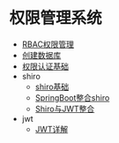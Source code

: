 # 权限管理系统

- [RBAC权限管理](./rbac/RBAC权限管理.md)
- [创建数据库](./rbac/db/README.md)
- [权限认证基础](rbac/base/权限认证基础.md)
- shiro
  - [shiro基础](rbac/shiro/shiro基础.md)
  - [SpringBoot整合shiro](rbac/shiro/SpringBoot整合shiro.md)
  - [Shiro与JWT整合](rbac/shiro/Shiro与JWT整合.md)
- jwt
  - [JWT详解](rbac/jwt/JWT详解.md)